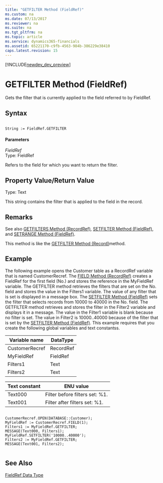 ```yaml
---
title: "GETFILTER Method (FieldRef)"
ms.custom: na
ms.date: 07/13/2017
ms.reviewer: na
ms.suite: na
ms.tgt_pltfrm: na
ms.topic: article
ms.service: dynamics365-financials
ms.assetid: 65221170-c9fb-4563-984b-386229e38410
caps.latest.revision: 15
---
```


[!INCLUDE[newdev_dev_preview](../includes/newdev_dev_preview.md)]

# GETFILTER Method (FieldRef)
Gets the filter that is currently applied to the field referred to by FieldRef.  
  
## Syntax  
  
```  
  
String := FieldRef.GETFILTER  
```  
  
#### Parameters  
 *FieldRef*  
 Type: FieldRef  
  
 Refers to the field for which you want to return the filter.  
  
## Property Value/Return Value  
 Type: Text  
  
 This string contains the filter that is applied to the field in the record.  
  
## Remarks  
 See also [GETFILTERS Method \(RecordRef\)](devenv-GETFILTERS-Method-RecordRef.md), [SETFILTER Method \(FieldRef\)](devenv-SETFILTER-Method-FieldRef.md), and [SETRANGE Method \(FieldRef\)](devenv-SETRANGE-Method-FieldRef.md).  
  
 This method is like the [GETFILTER Method \(Record\)](devenv-GETFILTER-Method-Record.md)method.  
  
## Example  
 The following example opens the Customer table as a RecordRef variable that is named CustomerRecref. The [FIELD Method \(RecordRef\)](devenv-FIELD-Method-RecordRef.md) creates a FieldRef for the first field \(No.\) and stores the reference in the MyFieldRef variable. The GETFILTER method retrieves the filters that are set on the No. field and stores the value in the Filters1 variable. The value of any filter that is set is displayed in a message box. The [SETFILTER Method \(FieldRef\)](devenv-SETFILTER-Method-FieldRef.md) sets the filter that selects records from 10000 to 40000 in the No. field. The GETFILTER method retrieves and stores the filter in the Filter2 variable and displays it in a message. The value in the Filter1 variable is blank because no filter is set. The value in Filter2 is 10000..40000 because of the filter that is set by the [SETFILTER Method \(FieldRef\)](devenv-SETFILTER-Method-FieldRef.md). This example requires that you create the following global variables and text constantss.  
  
|Variable name|DataType|  
|-------------------|--------------|  
|CustomerRecref|RecordRef|  
|MyFieldRef|FieldRef|  
|Filters1|Text|  
|Filters2|Text|  
  
|Text constant|ENU value|  
|-------------------|---------------|  
|Text000|Filter before filters set: %1.|  
|Text001|Filter after filters set: %1.|  
  
```  
  
CustomerRecref.OPEN(DATABASE::Customer);  
MyFieldRef := CustomerRecref.FIELD(1);  
Filters1 := MyFieldRef.GETFILTER;  
MESSAGE(Text000, Filters1);  
MyFieldRef.SETFILTER('10000..40000');  
Filters2 := MyFieldRef.GETFILTER;  
MESSAGE(Text001, Filters2);  
  
```  
  
## See Also  
 [FieldRef Data Type](../datatypes/devenv-FieldRef-Data-Type.md)